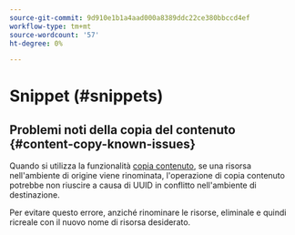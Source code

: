 ```yaml
---
source-git-commit: 9d910e1b1a4aad000a8389ddc22ce380bbccd4ef
workflow-type: tm+mt
source-wordcount: '57'
ht-degree: 0%

---
```

# Snippet (#snippets)

## Problemi noti della copia del contenuto {#content-copy-known-issues}

Quando si utilizza la funzionalità [copia contenuto](/help/using/content-copy.md), se una risorsa nell&#39;ambiente di origine viene rinominata, l&#39;operazione di copia contenuto potrebbe non riuscire a causa di UUID in conflitto nell&#39;ambiente di destinazione.

Per evitare questo errore, anziché rinominare le risorse, eliminale e quindi ricreale con il nuovo nome di risorsa desiderato.
